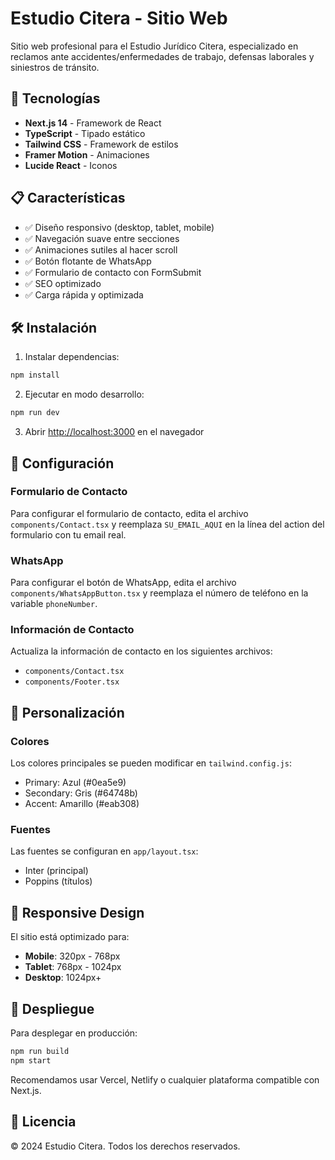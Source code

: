 # Estudio Citera - Sitio Web

Sitio web profesional para el Estudio Jurídico Citera, especializado en reclamos ante accidentes/enfermedades de trabajo, defensas laborales y siniestros de tránsito.

## 🚀 Tecnologías

- **Next.js 14** - Framework de React
- **TypeScript** - Tipado estático
- **Tailwind CSS** - Framework de estilos
- **Framer Motion** - Animaciones
- **Lucide React** - Iconos

## 📋 Características

- ✅ Diseño responsivo (desktop, tablet, mobile)
- ✅ Navegación suave entre secciones
- ✅ Animaciones sutiles al hacer scroll
- ✅ Botón flotante de WhatsApp
- ✅ Formulario de contacto con FormSubmit
- ✅ SEO optimizado
- ✅ Carga rápida y optimizada

## 🛠️ Instalación

1. Instalar dependencias:
```bash
npm install
```

2. Ejecutar en modo desarrollo:
```bash
npm run dev
```

3. Abrir [http://localhost:3000](http://localhost:3000) en el navegador

## 📝 Configuración

### Formulario de Contacto
Para configurar el formulario de contacto, edita el archivo `components/Contact.tsx` y reemplaza `SU_EMAIL_AQUI` en la línea del action del formulario con tu email real.

### WhatsApp
Para configurar el botón de WhatsApp, edita el archivo `components/WhatsAppButton.tsx` y reemplaza el número de teléfono en la variable `phoneNumber`.

### Información de Contacto
Actualiza la información de contacto en los siguientes archivos:
- `components/Contact.tsx`
- `components/Footer.tsx`

## 🎨 Personalización

### Colores
Los colores principales se pueden modificar en `tailwind.config.js`:
- Primary: Azul (#0ea5e9)
- Secondary: Gris (#64748b)
- Accent: Amarillo (#eab308)

### Fuentes
Las fuentes se configuran en `app/layout.tsx`:
- Inter (principal)
- Poppins (títulos)

## 📱 Responsive Design

El sitio está optimizado para:
- **Mobile**: 320px - 768px
- **Tablet**: 768px - 1024px
- **Desktop**: 1024px+

## 🚀 Despliegue

Para desplegar en producción:

```bash
npm run build
npm start
```

Recomendamos usar Vercel, Netlify o cualquier plataforma compatible con Next.js.

## 📄 Licencia

© 2024 Estudio Citera. Todos los derechos reservados.




